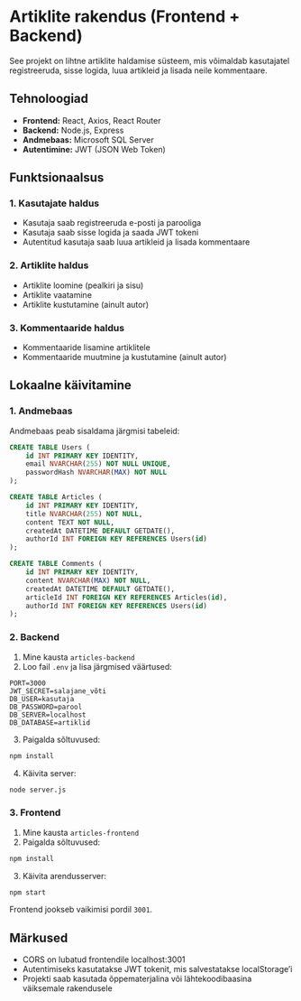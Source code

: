 # Artiklite rakendus (Frontend + Backend)

See projekt on lihtne artiklite haldamise süsteem, mis võimaldab kasutajatel registreeruda, sisse logida, luua artikleid ja lisada neile kommentaare.

## Tehnoloogiad

- **Frontend:** React, Axios, React Router
- **Backend:** Node.js, Express
- **Andmebaas:** Microsoft SQL Server
- **Autentimine:** JWT (JSON Web Token)

## Funktsionaalsus

### 1. Kasutajate haldus
- Kasutaja saab registreeruda e-posti ja parooliga
- Kasutaja saab sisse logida ja saada JWT tokeni
- Autentitud kasutaja saab luua artikleid ja lisada kommentaare

### 2. Artiklite haldus
- Artiklite loomine (pealkiri ja sisu)
- Artiklite vaatamine
- Artiklite kustutamine (ainult autor)

### 3. Kommentaaride haldus
- Kommentaaride lisamine artiklitele
- Kommentaaride muutmine ja kustutamine (ainult autor)

## Lokaalne käivitamine

### 1. Andmebaas

Andmebaas peab sisaldama järgmisi tabeleid:

```sql
CREATE TABLE Users (
    id INT PRIMARY KEY IDENTITY,
    email NVARCHAR(255) NOT NULL UNIQUE,
    passwordHash NVARCHAR(MAX) NOT NULL
);

CREATE TABLE Articles (
    id INT PRIMARY KEY IDENTITY,
    title NVARCHAR(255) NOT NULL,
    content TEXT NOT NULL,
    createdAt DATETIME DEFAULT GETDATE(),
    authorId INT FOREIGN KEY REFERENCES Users(id)
);

CREATE TABLE Comments (
    id INT PRIMARY KEY IDENTITY,
    content NVARCHAR(MAX) NOT NULL,
    createdAt DATETIME DEFAULT GETDATE(),
    articleId INT FOREIGN KEY REFERENCES Articles(id),
    authorId INT FOREIGN KEY REFERENCES Users(id)
);
```

### 2. Backend

1. Mine kausta `articles-backend`
2. Loo fail `.env` ja lisa järgmised väärtused:

```env
PORT=3000
JWT_SECRET=salajane_võti
DB_USER=kasutaja
DB_PASSWORD=parool
DB_SERVER=localhost
DB_DATABASE=artiklid
```

3. Paigalda sõltuvused:

```bash
npm install
```

4. Käivita server:

```bash
node server.js
```

### 3. Frontend

1. Mine kausta `articles-frontend`
2. Paigalda sõltuvused:

```bash
npm install
```

3. Käivita arendusserver:

```bash
npm start
```

Frontend jookseb vaikimisi pordil `3001`.

## Märkused

- CORS on lubatud frontendile localhost:3001
- Autentimiseks kasutatakse JWT tokenit, mis salvestatakse localStorage’i
- Projekti saab kasutada õppematerjalina või lähtekoodibaasina väiksemale rakendusele
